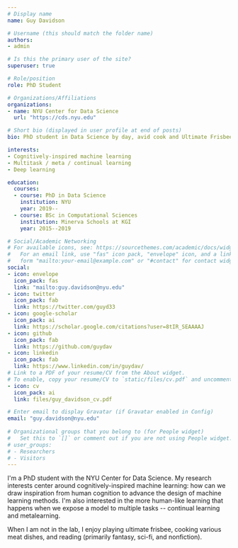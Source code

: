 ```yaml
---
# Display name
name: Guy Davidson

# Username (this should match the folder name)
authors:
- admin

# Is this the primary user of the site?
superuser: true

# Role/position
role: PhD Student

# Organizations/Affiliations
organizations:
- name: NYU Center for Data Science
  url: "https://cds.nyu.edu"

# Short bio (displayed in user profile at end of posts)
bio: PhD student in Data Science by day, avid cook and Ultimate Frisbee player by night. 

interests:
- Cognitively-inspired machine learning
- Multitask / meta / continual learning
- Deep learning

education:
  courses:
  - course: PhD in Data Science
    institution: NYU
    year: 2019--
  - course: BSc in Computational Sciences
    institution: Minerva Schools at KGI
    year: 2015--2019

# Social/Academic Networking
# For available icons, see: https://sourcethemes.com/academic/docs/widgets/#icons
#   For an email link, use "fas" icon pack, "envelope" icon, and a link in the
#   form "mailto:your-email@example.com" or "#contact" for contact widget.
social:
- icon: envelope
  icon_pack: fas
  link: "mailto:guy.davidson@nyu.edu" 
- icon: twitter
  icon_pack: fab
  link: https://twitter.com/guyd33
- icon: google-scholar
  icon_pack: ai
  link: https://scholar.google.com/citations?user=8tIR_SEAAAAJ
- icon: github
  icon_pack: fab
  link: https://github.com/guydav
- icon: linkedin
  icon_pack: fab
  link: https://www.linkedin.com/in/guydav/
# Link to a PDF of your resume/CV from the About widget.
# To enable, copy your resume/CV to `static/files/cv.pdf` and uncomment the lines below.  
- icon: cv
  icon_pack: ai
  link: files/guy_davidson_cv.pdf

# Enter email to display Gravatar (if Gravatar enabled in Config)
email: "guy.davidson@nyu.edu"
  
# Organizational groups that you belong to (for People widget)
#   Set this to `[]` or comment out if you are not using People widget.  
# user_groups:
# - Researchers
# - Visitors
---
```


I'm a PhD student with the NYU Center for Data Science. My research interests center around cognitively-inspired machine learning: how can we draw inspiration from human cognition to advance the design of machine learning methods. I'm also interested in the more human-like learning that happens when we expose a model to multiple tasks -- continual learning and metalearning. 

When I am not in the lab, I enjoy playing ultimate frisbee, cooking various meat dishes, and reading (primarily fantasy, sci-fi, and nonfiction).
